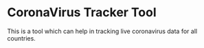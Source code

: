# CoronaVirus Tracker Tool

This is a tool which can help in tracking live coronavirus data for all countries.
